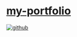 # [my-portfolio](https://mkgreen.github.io/milogreen.github.io/)

<!--[view more of my work here](put url here) -->
 
 

<a href="https://github.com/mkgreen" target="_blank">
<img src=https://img.shields.io/badge/github-%2324292e.svg?&style=for-the-badge&logo=github&logoColor=white alt=github style="margin-bottom: 5px;" />
</a>  
   
